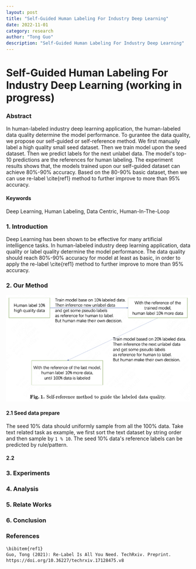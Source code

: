 ```yaml
---
layout: post
title: "Self-Guided Human Labeling For Industry Deep Learning"
date: 2022-11-01
category: research
author: "Tong Guo"
description: "Self-Guided Human Labeling For Industry Deep Learning"
---
```



# Self-Guided Human Labeling For Industry Deep Learning (working in progress)

### Abstract

In human-labeled industry deep learning application, the human-labeled data quality determine the model performance. 
To gurantee the data quality, we propose our self-guided or self-reference method. 
We first manually label a high quality small seed dataset.
Then we train model upon the seed dataset.
Then we predict labels for the next unlabel data. 
The model's top-10 predictions are the references for human labeling.
The experiment results shows that, the models trained upon our self-guided dataset can achieve 80%-90% accuracy.
Based on the 80-90% basic dataset, then we can use re-label \cite{ref1} method to further improve to more than 95% accuracy. 

#### Keywords
Deep Learning, Human Labeling, Data Centric, Human-In-The-Loop

### 1. Introduction

Deep Learning has been shown to be effective for many artificial intelligence tasks. 
In human-labeled industry deep learning application, data quality or label quality determine the model performance.
The data quality should reach 80%-90% accuracy for model at least as basic, in order to apply the re-label \cite{ref1} method to further improve to more than 95% accuracy. 


### 2. Our Method

![fig1](/assets/png/self-reference/fig1.png)

#### 2.1 Seed data prepare 
The seed 10% data should uniformly sample from all the 100% data. Take text related task as example, we first sort the text dataset by string order and then sample by `1 % 10`. The seed 10% data's reference labels can be predicted by rule/pattern.

#### 2.2 



### 3. Experiments


### 4. Analysis

### 5. Relate Works

### 6. Conclusion


### References
```
\bibitem{ref1}
Guo, Tong (2021): Re-Label Is All You Need. TechRxiv. Preprint. https://doi.org/10.36227/techrxiv.17128475.v8 
```
